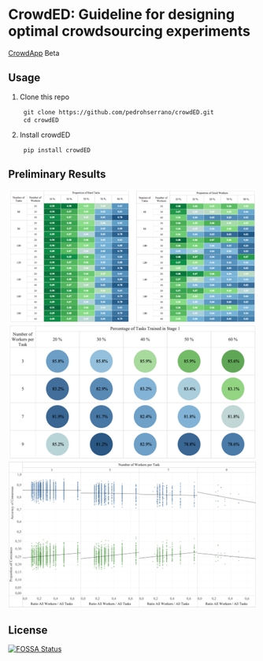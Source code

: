 CrowdED: Guideline for designing optimal crowdsourcing experiments
====

[CrowdApp](https://pedrohserrano.shinyapps.io/crowdapp/) Beta

## Usage

1) Clone this repo

        git clone https://github.com/pedrohserrano/crowdED.git
        cd crowdED

2) Install crowdED

        pip install crowdED

## Preliminary Results
![](reports/Fig1.png)
![](reports/Fig3.png)
![](reports/Fig4.png)


## License
[![FOSSA Status](https://app.fossa.io/api/projects/git%2Bgithub.com%2Fpedrohserrano%2FcrowdED.svg?type=large)](https://app.fossa.io/projects/git%2Bgithub.com%2Fpedrohserrano%2FcrowdED?ref=badge_large)